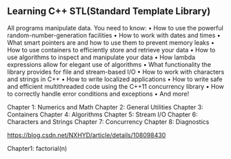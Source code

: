 ## Learning C++ STL(Standard Template Library)
All programs manipulate data.
You need to know:
• How to use the powerful random-number-generation facilities 
• How to work with dates and times 
• What smart pointers are and how to use them to prevent memory leaks 
• How to use containers to efficiently store and retrieve your data 
• How to use algorithms to inspect and manipulate your data 
• How lambda expressions allow for elegant use of algorithms 
• What functionality the library provides for file and 
stream-based I/O 
• How to work with characters and strings in C++ 
• How to write localized applications 
• How to write safe and efficient multithreaded code using the C++11 
concurrency library 
• How to correctly handle error conditions and exceptions 
• And more! 

Chapter 1: Numerics and Math
Chapter 2: General Utilities
Chapter 3: Containers
Chapter 4: Algorithms
Chapter 5: Stream I/O
Chapter 6: Characters and Strings
Chapter 7: Concurrency
Chapter 8: Diagnostics

https://blog.csdn.net/NXHYD/article/details/108098430

Chapter1:
factorial(n) 






